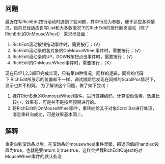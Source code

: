 ## 问题
最近在写RichEdit按行滚动时遇到了些问题，其中行高为参数，便于适应各种情况，目前已经适应自写List和大多数情况下的RichEdit的按行翻页滚动（除了RichEdit的OnMouseWheel）
需求涉及面：

1. RichEdit滚动按钮拖动事件时，需要按行；（√）
2. RichEdit滚动条的各对象的OnMouseWheel事件时，需要按行；（√）
3. RichEdit滚动条的UP，DOWN按钮点击事件时，需要按行；（√）
4. RichEdit的OnMouseWheel事件时，需要按行；（X）

现在已经1,2,3都已完成实现，只有第四种情况，同样的逻辑，同样的代码下,RichEdit所展示的位置却不一样，调试跟踪后发现在同样的ScrollPos情况下，显示也并不相同。
为了解决这个问题，做了如下尝试：

1. 挂在RichEdit的OnmouseWheel事件，进行直接编码，计算滚动像素，效果比较小，效果有，可是并不是按照预期进行的。
2. 将RichEdit的OnMouseWheel事件，重转向给其子对象ScrollBar进行处理，消息重转向成功，可是效果基本同上。

## 解释
重定向到滚动条以后，在滚动条的mousewheel事件里面，把返回值的handled设置为true，也就是要return 0,true,true，这样会拦截RichEditObject的对MouseWheel事件的默认处理